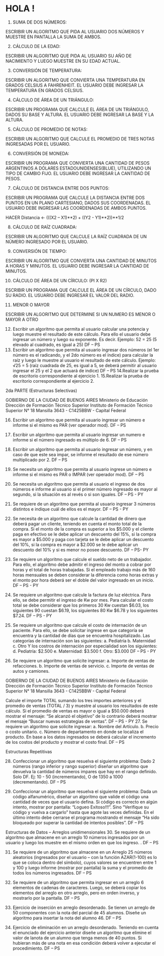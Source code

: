 
# HOLA !

1. SUMA DE DOS NÚMEROS:

ESCRIBIR UN ALGORITMO QUE PIDA AL USUARIO DOS NÚMEROS Y MUESTRE
EN PANTALLA LA SUMA DE AMBOS.

2. CÁLCULO DE LA EDAD:

ESCRIBIR UN ALGORITMO QUE PIDA AL USUARIO SU AÑO DE NACIMIENTO Y
LUEGO MUESTRE EN SU EDAD ACTUAL.

3. CONVERSIÓN DE TEMPERATURA:

ESCRIBIR UN ALGORITMO QUE CONVIERTA UNA TEMPERATURA EN GRADOS
CELSIUS A FAHRENHEIT. EL USUARIO DEBE INGRESAR LA TEMPERATURA
EN GRADOS CELSIUS.

4. CÁLCULO DE ÁREA DE UN TRIÁNGULO:

ESCRIBIR UN PROGRAMA QUE CALCULE EL ÁREA DE UN TRIÁNGULO, DADOS
SU BASE Y ALTURA. EL USUARIO DEBE INGRESAR LA BASE Y LA ALTURA.

5. CÁLCULO DE PROMEDIO DE
NOTAS:

ESCRIBIR UN ALGORITMO QUE CALCULE EL PROMEDIO DE TRES NOTAS INGRESADAS POR
EL USUARIO.

6. CONVERSIÓN DE MONEDA:

ESCRIBIR UN PROGRAMA QUE CONVIERTA UNA CANTIDAD DE PESOS ARGENTINOS
A DÓLARES ESTADOUNIDENSES(BLUE), UTILIZANDO UN TIPO DE CAMBIO FIJO. EL
USUARIO DEBE INGRESAR LA CANTIDAD DE PESOS.

7. CÁLCULO DE DISTANCIA ENTRE DOS
PUNTOS:

ESCRIBIR UN PROGRAMA QUE CALCULE LA DISTANCIA ENTRE DOS PUNTOS EN UN PLANO CARTESIANO,
DADOS SUS COORDENADAS. EL USUARIO DEBE INGRESAR LAS COORDENADAS DE AMBOS PUNTOS.

HACER Distancia <- (((X2 – X1)**2) + ((Y2 - Y1)**2))**1/2

8. CÁLCULO DE RAÍZ CUADRADA:

ESCRIBIR UN ALGORITMO QUE CALCULE LA RAÍZ CUADRADA DE
UN NÚMERO INGRESADO POR EL USUARIO.

9. CONVERSIÓN DE TIEMPO:

ESCRIBIR UN ALGORITMO QUE CONVIERTA UNA CANTIDAD DE MINUTOS A HORAS Y
MINUTOS. EL USUARIO DEBE INGRESAR LA CANTIDAD DE MINUTOS.

10. CÁLCULO DE ÁREA DE UN CÍRCULO:
(PI X R2)

ESCRIBIR UN PROGRAMA QUE CALCULE EL ÁREA DE UN CÍRCULO, DADO SU
RADIO. EL USUARIO DEBE INGRESAR EL VALOR DEL RADIO.

11. MENOR O MAYOR

ESCRIBIR UN ALGORITMO QUE DETERMINE SI UN NUMERO ES MENOR O
MAYOR A OTRO

12. Escribir un algoritmo que permita al usuario calcular una potencia y luego muestre el resultado de este
cálculo. Para ello el usuario debe ingresar un número y luego su exponente. Es decir. Ejemplo: 52 = 25 (5
elevado al cuadrado, es igual a 25) DF – PS
13. Escribir un algoritmo que permita al usuario ingresar dos números (el 1er número es el radicando, y el 2do
número es el índice) para calcular la raíz y luego le muestre al usuario el resultado de este cálculo. Ejemplo:
√25 = 5 (raíz cuadrada de 25, es igual a 5, se deberá permitir al usuario ingresar el 25 y el 2 que actuará de
indice) DF – PS
14.Realizar la prueba de escritorio correspondiente al ejercicio 1.
15.Realizar la prueba de escritorio correspondiente al ejercicio 2.

2da PARTE (Estructuras Selectivas)

GOBIERNO DE LA CIUDAD DE BUENOS AIRES
Ministerio de Educación
Dirección de Formación Técnico Superior
Instituto de Formación Técnico Superior N° 18
Mansilla 3643 - C1425BBW - Capital Federal

16. Escribir un algoritmo que permita al usuario ingresar un número e informe si el mismo es PAR (ver operador
mod). DF – PS

17. Escribir un algoritmo que permita al usuario ingresar un numero e informe si el número ingresado es múltiplo
de 6. DF – PS

18. Escribir un algoritmo que permita al usuario ingresar un número, y en caso de que este sea impar, se informe
el resultado de ese número multiplicado por 2. DF – PS

19. Se necesita un algoritmo que permita al usuario ingrese un número e informe si el mismo es PAR o IMPAR
(ver operador mod). DF – PS

20. Se necesita un algoritmo que permita al usuario el ingreso de dos números e informe al usuario si el primer
número ingresado es mayor al segundo, si la situación es al revés o si son iguales. DF – PS - PY
21. Se requiere de un algoritmo que permita al usuario ingresar 3 números distintos e indique cuál de ellos es
el mayor. DF – PS - PY

22. Se necesita de un algoritmo que calcule la cantidad de dinero que deberá pagar un cliente, teniendo en
cuenta el monto total de la compra. Si el monto de la compra es superior a los $5.000 y el cliente paga en
efectivo se le debe aplicar un descuento del 15%, si la compra es mayor a $5.000 y paga con tarjeta se le
debe aplicar un descuento del 10%, si la compra es mayor a $2.000 se le debe aplicar un descuento del
10% y si es menor no posee descuento. DF – PS- PY

23. Se requiere un algoritmo que calcule el sueldo neto de un trabajador. Para ello, el algoritmo debe admitir el
ingreso del monto a cobrar por horas y el total de horas trabajadas. Si el empleado trabajo más de 160 horas
mensuales se deben considerar la diferencia como horas extras y el monto por hora deberá ser el doble del
valor ingresado en un inicio. DF – PS - PY

24. Se requiere un algoritmo que calcule la factura de luz eléctrica. Para ello, se debe permitir el ingreso de Kw
por mes. Para calcular el costo total se debe considerar que los primeros 30 Kw cuestan $6.03, los siguientes
90 cuestan $6.19, los siguientes 80 Kw $6.78 y los siguientes $7.24. DF – PS - PY

25. Se requiere un algoritmo que calcule el costo de internación de un paciente. Para ello, se debe solicitar
ingrese en que categoría se encuentra y la cantidad de días que se encuentra hospitalizado. Las categorías
de internación son las siguientes:
a. Pediatría
b. Maternidad
c. Otro
Y los costros de internación por especialidad son los siguientes:
d. Pediatría: $2.500
e. Maternidad: $3.500
f. Otro: $3.000
DF – PS - PY

26. Se requiere un algoritmo que solicite ingresar:
a. Importe de ventas de refacciones.
b. Importe de ventas de servicio.
c. Importe de ventas de autos y camiones.

GOBIERNO DE LA CIUDAD DE BUENOS AIRES
Ministerio de Educación
Dirección de Formación Técnico Superior
Instituto de Formación Técnico Superior N° 18
Mansilla 3643 - C1425BBW - Capital Federal


Calcule el importe TOTAL sumando los tres importes anteriores y el promedio de ventas (TOTAL / 3) y
muestre al usuario los resultados de este cálculo. Si el promedio de ventas es mayor o igual a $50.000
deberá mostrar el mensaje: “Se alcanzó el objetivo” de lo contrario deberá mostrar el mensaje “Buscar
nuevas estrategias de ventas”. DF – PS - PY
27. Se requiere un algoritmo que solicite ingresar:
a. Nombre del Artículo.
b. Precio o costo unitario.
c. Número de departamento en donde se localiza el producto.
En base a los datos ingresados se deberá calcular el incremento de los costos del producto y mostrar el
costo final. DF – PS

Estructuras Repetitivas

28. Confeccionar un algoritmo que resuelva el siguiente problema: Dado 2 números (rango inferior y rango
superior) diseñar un algoritmo que devuelva la cantidad de números impares que hay en el rango definido.
Solo DF. Ej: 10 - 50 (incrementando), O de 1350 a 1000 (decrementando). DF – PS

29. Confeccionar un algoritmo que resuelva el siguiente problema: Dada un código alfanumérico, diseñar un
algoritmo que valide el código una cantidad de veces que el usuario defina. Si código es correcto en algún
intento, mostrar por pantalla: “Logueo Exitoso!!!”. Sino “Verifique su código y vuelva a cargarlo” hasta que
agote las veces definidas. En el último intento debe cerrarse el programa mostrando el mensaje “Ha sido
bloqueado por superar la cantidad de intentos posibles”. DF – PS

Estructuras de Datos – Arreglos unidimensionales
30. Se requiere de un algoritmo que almacene en un arreglo 10 números ingresados por un usuario y luego los
muestre en el mismo orden en que los ingreso. . DF – PS

31. Se requiere de un algoritmo que almacene en un Arreglo 25 números aleatorios (ingresados por el usuario
– con la función AZAR(1-100) es lo que se coloca dentro del símbolo), cuyos valores se encuentren entre 1
y 100 y luego informe (mostrar por pantalla) la suma y el promedio de todos los números ingresados. DF –
PS

32. Se requiere de un algoritmo que permita ingresar en un arreglo 6 elementos de cadenas de caracteres.
Luego, se deberá copiar los elementos del arreglo en otro arreglo, pero en orden inverso, y mostrarlo por la
pantalla. DF – PS

33. Ejercicio de inserción en arreglo desordenado. Se tienen un arreglo de 50 componentes con la nota del
parcial de 45 alumnos. Diseñe un algoritmo para insertar la nota del alumno 46. DF – PS

34. Ejercicio de eliminación en un arreglo desordenado. Teniendo en cuenta el enunciado del ejercicio anterior
diseñe un algoritmo que elimine el valor de lanota de un alumno que tenga menos de 40 puntos. Si hubieran
más de una nota en esa condición deberá volver a ejecutar el procedimiento. DF – PS